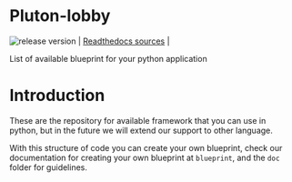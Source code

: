 # Pluton-lobby
![release version][release-image] |
[Readthedocs sources](https://pluton-kit.readthedocs.io/en/latest/) |

List of available blueprint for your python application

# Introduction
These are the repository for available framework that you can use in python, but in the future we will extend our support to other language.

With this structure of code you can create your own blueprint, check our  documentation for creating your own blueprint at `blueprint`, and  the `doc` folder for guidelines.

[release-image]: https://img.shields.io/badge/plutonlobby-1.0.31alpha1-brightgreen
